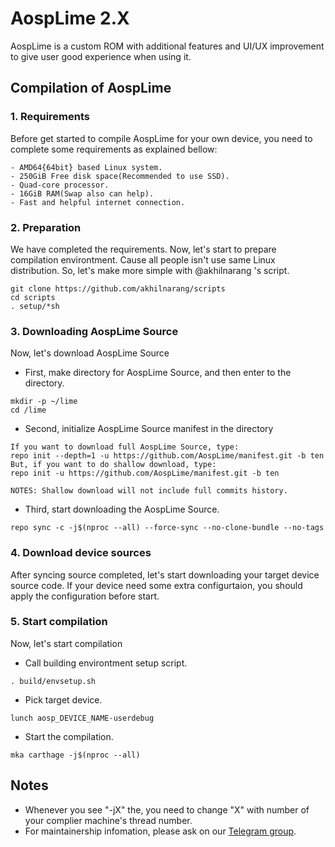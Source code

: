 # AospLime 2.X
AospLime is a custom ROM with additional features and UI/UX improvement to give user good experience when using it.

## Compilation of AospLime

### 1. Requirements
Before get started to compile AospLime for your own device, you need to complete some requirements as explained bellow:
```
- AMD64{64bit} based Linux system.
- 250GiB Free disk space(Recommended to use SSD).
- Quad-core processor.
- 16GiB RAM(Swap also can help).
- Fast and helpful internet connection.
```

### 2. Preparation
We have completed the requirements. Now, let's start to prepare compilation environtment. Cause all people isn't use same Linux distribution. So, let's make more simple with @akhilnarang 's script.
```
git clone https://github.com/akhilnarang/scripts
cd scripts
. setup/*sh
```

### 3. Downloading AospLime Source
Now, let's download AospLime Source

- First, make directory for AospLime Source, and then enter to the directory.
```
mkdir -p ~/lime
cd /lime
```

- Second, initialize AospLime Source manifest in the directory
```
If you want to download full AospLime Source, type:
repo init --depth=1 -u https://github.com/AospLime/manifest.git -b ten
But, if you want to do shallow download, type:
repo init -u https://github.com/AospLime/manifest.git -b ten

NOTES: Shallow download will not include full commits history.
```

- Third, start downloading the AospLime Source.
```
repo sync -c -j$(nproc --all) --force-sync --no-clone-bundle --no-tags
```

### 4. Download device sources
After syncing source completed, let's start downloading your target device source code. If your device need some extra configurtaion, you should apply the configuration before start.

### 5. Start compilation
Now, let's start compilation

- Call building environtment setup script.
```
. build/envsetup.sh
```

- Pick target device.
```
lunch aosp_DEVICE_NAME-userdebug
```

- Start the compilation.
```
mka carthage -j$(nproc --all)
```

## Notes
- Whenever you see "-jX" the, you need to change "X" with number of your complier machine's thread number.
- For maintainership infomation, please ask on our [Telegram group](http://t.me/AospLime).